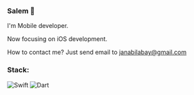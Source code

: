 ### Salem 👋

I'm Mobile developer.

Now focusing on iOS development.

How to contact me? Just send email to janabilabay@gmail.com

### Stack:
![Swift](https://img.shields.io/badge/swift-F54A2A?style=for-the-badge&logo=swift&logoColor=white) ![Dart](https://img.shields.io/badge/dart-%230175C2.svg?style=for-the-badge&logo=dart&logoColor=white)
